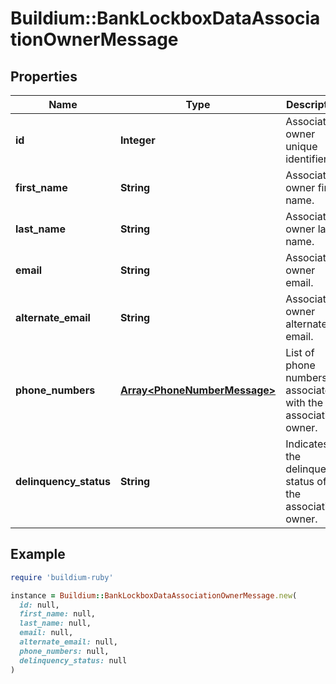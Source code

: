 # Buildium::BankLockboxDataAssociationOwnerMessage

## Properties

| Name | Type | Description | Notes |
| ---- | ---- | ----------- | ----- |
| **id** | **Integer** | Association owner unique identifier. | [optional] |
| **first_name** | **String** | Association owner first name. | [optional] |
| **last_name** | **String** | Association owner last name. | [optional] |
| **email** | **String** | Association owner email. | [optional] |
| **alternate_email** | **String** | Association owner alternate email. | [optional] |
| **phone_numbers** | [**Array&lt;PhoneNumberMessage&gt;**](PhoneNumberMessage.md) | List of phone numbers associated with the association owner. | [optional] |
| **delinquency_status** | **String** | Indicates the delinquency status of the association owner. | [optional] |

## Example

```ruby
require 'buildium-ruby'

instance = Buildium::BankLockboxDataAssociationOwnerMessage.new(
  id: null,
  first_name: null,
  last_name: null,
  email: null,
  alternate_email: null,
  phone_numbers: null,
  delinquency_status: null
)
```

